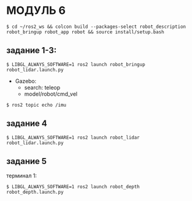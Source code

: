 # МОДУЛЬ 6
```
$ cd ~/ros2_ws && colcon build --packages-select robot_description robot_bringup robot_app robot && source install/setup.bash
```

## задание 1-3:
```
$ LIBGL_ALWAYS_SOFTWARE=1 ros2 launch robot_bringup robot_lidar.launch.py
```

- Gazebo:
    - search: teleop  
    - model/robot/cmd_vel

```
$ ros2 topic echo /imu
```

## задание 4
```
$ LIBGL_ALWAYS_SOFTWARE=1 ros2 launch robot_lidar robot_lidar.launch.py
```

## задание 5
терминал 1:
```
$ LIBGL_ALWAYS_SOFTWARE=1 ros2 launch robot_depth robot_depth.launch.py
```
